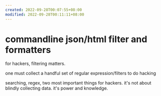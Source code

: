 ```yaml
---
created: 2022-09-28T00:07:55+08:00
modified: 2022-09-28T00:11:11+08:00
---
```


# commandline json/html filter and formatters

for hackers, filtering matters.

one must collect a handful set of regular expression/filters to do hacking

searching, regex, two most important things for hackers. it's not about blindly collecting data. it's power and knowledge.
